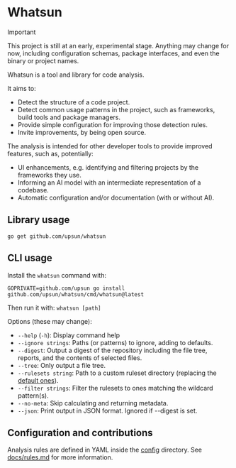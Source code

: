# Whatsun

> [!IMPORTANT]
> This project is still at an early, experimental stage. Anything may change for now, including configuration schemas,
> package interfaces, and even the binary or project names.

Whatsun is a tool and library for code analysis.

It aims to:

* Detect the structure of a code project.
* Detect common usage patterns in the project, such as frameworks, build tools and package managers.
* Provide simple configuration for improving those detection rules.
* Invite improvements, by being open source.

The analysis is intended for other developer tools to provide improved features, such as, potentially:

* UI enhancements, e.g. identifying and filtering projects by the frameworks they use.
* Informing an AI model with an intermediate representation of a codebase.
* Automatic configuration and/or documentation (with or without AI).

## Library usage

```shell
go get github.com/upsun/whatsun
```

## CLI usage

Install the `whatsun` command with:

```shell
GOPRIVATE=github.com/upsun go install github.com/upsun/whatsun/cmd/whatsun@latest
```

Then run it with: `whatsun [path]`

Options (these may change):
* `--help` (`-h`): Display command help
* `--ignore strings`: Paths (or patterns) to ignore, adding to defaults.
* `--digest`: Output a digest of the repository including the file tree, reports, and the contents of selected files.
* `--tree`: Only output a file tree.
* `--rulesets string`: Path to a custom ruleset directory (replacing the [default ones](config)).
* `--filter strings`: Filter the rulesets to ones matching the wildcard pattern(s).
* `--no-meta`: Skip calculating and returning metadata.
* `--json`: Print output in JSON format. Ignored if --digest is set.

## Configuration and contributions

Analysis rules are defined in YAML inside the [config](config) directory. See [docs/rules.md](docs/rules.md) for more information.
